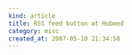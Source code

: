 ```yaml
--- 
kind: article
title: RSS feed button at Hubmed
category: misc
created_at: 2007-05-10 21:34:58
---
```


